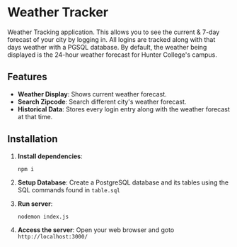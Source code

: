 # Weather Tracker

Weather Tracking application. This allows you to see the current & 7-day forecast of your city by logging in. All logins are tracked along with that days weather with a PGSQL database. By default, the weather being displayed is the 24-hour weather forecast for Hunter College's campus.

## Features
- **Weather Display**: Shows current weather forecast.
- **Search Zipcode**: Search different city's weather forecast.
- **Historical Data**: Stores every login entry along with the weather forecast at that time.

## Installation
1. **Install dependencies**:
   ```
   npm i
   ```
2. **Setup Database**: Create a PostgreSQL database and its tables using the SQL commands found in `table.sql` 

3. **Run server**:
   ```
   nodemon index.js
   ```
4. **Access the server**: Open your web browser and goto `http://localhost:3000/`
